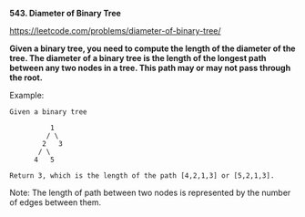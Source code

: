 **543. Diameter of Binary Tree**

https://leetcode.com/problems/diameter-of-binary-tree/

**Given a binary tree, you need to compute the length of the diameter of the tree. The diameter of a binary tree is the length of the longest path between any two nodes in a tree. This path may or may not pass through the root.**

Example:

    Given a binary tree
    
              1
             / \
            2   3
           / \     
          4   5 
             
    Return 3, which is the length of the path [4,2,1,3] or [5,2,1,3].

Note: The length of path between two nodes is represented by the number of edges between them.